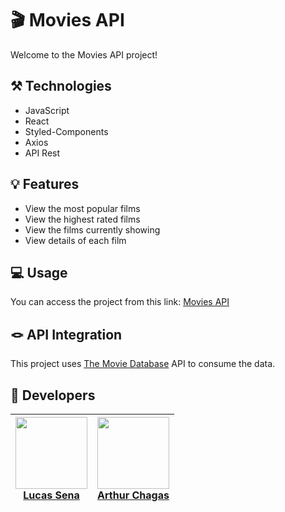 # 🎬 Movies API
Welcome to the Movies API project!

## ⚒️ Technologies 
- JavaScript
- React
- Styled-Components
- Axios
- API Rest

## 💡 Features

- View the most popular films
- View the highest rated films
- View the films currently showing
- View details of each film

## 💻 Usage
You can access the project from this link:  <a href="https://movies-api-react.vercel.app/"> Movies API </a>

## 🪢 API Integration
This project uses <a href="https://www.themoviedb.org/?language=pt-BR">The Movie Database</a>  API to consume the data.

## 👥 Developers
| [<img loading="lazy" src="https://avatars.githubusercontent.com/u/93053816?v=4" width=115><br>Lucas Sena](https://github.com/LucasMeloSena) |  [<img loading="lazy" src="https://avatars.githubusercontent.com/u/86752180?v=4" width=115><br>Arthur Chagas](https://github.com/ArthurChagas0103) |
| :---: | :---: |
